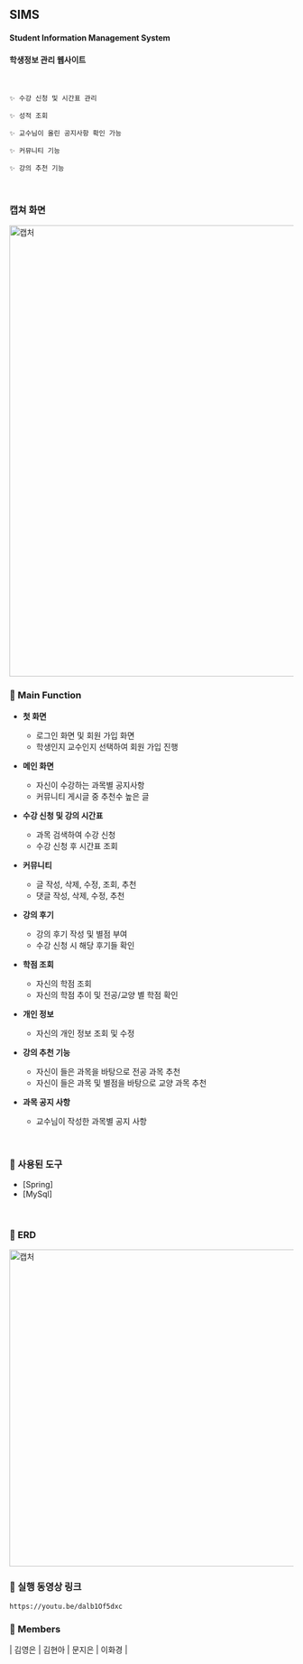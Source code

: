 ## SIMS
#### Student Information Management System
#### 학생정보 관리 웹사이트
<br>

```
✨ 수강 신청 및 시간표 관리

✨ 성적 조회

✨ 교수님이 올린 공지사항 확인 가능

✨ 커뮤니티 기능

✨ 강의 추천 기능
```
<br>

### 캡쳐 화면

<img width="800" alt="캡처" src="https://user-images.githubusercontent.com/55692557/103616141-38edba00-4f6f-11eb-8c74-6607883cc345.PNG">

<br>

### 📒 Main Function
- **첫 화면**
	- 로그인 화면 및 회원 가입 화면
  - 학생인지 교수인지 선택하여 회원 가입 진행  
	
- **메인 화면**
	- 자신이 수강하는 과목별 공지사항
  - 커뮤니티 게시글 중 추천수 높은 글 
	
- **수강 신청 및 강의 시간표**
	- 과목 검색하여 수강 신청
  - 수강 신청 후 시간표 조회

- **커뮤니티**
	- 글 작성, 삭제, 수정, 조회, 추천
  - 댓글 작성, 삭제, 수정, 추천

- **강의 후기**
	- 강의 후기 작성 및 별점 부여
  - 수강 신청 시 해당 후기들 확인

- **학점 조회**
	- 자신의 학점 조회 
  - 자신의 학점 추이 및 전공/교양 별 학점 확인

- **개인 정보**
	- 자신의 개인 정보 조회 및 수정
  
- **강의 추천 기능**
	- 자신이 들은 과목을 바탕으로 전공 과목 추천
  - 자신이 들은 과목 및 별점을 바탕으로 교양 과목 추천
 
- **과목 공지 사항**
	- 교수님이 작성한 과목별 공지 사항 

<br>

### 📙 사용된 도구

* [Spring]
* [MySql]
<br>

### 📗 ERD
<img width="562" alt="캡처" src="https://user-images.githubusercontent.com/55692557/102691151-cfbb3680-424d-11eb-8b1e-8bcbefca3d68.PNG">


### 📕 실행 동영상 링크
	https://youtu.be/dalb1Of5dxc

### 📘 Members
| 김영은 | 김현아 | 문지은 | 이화경 |
